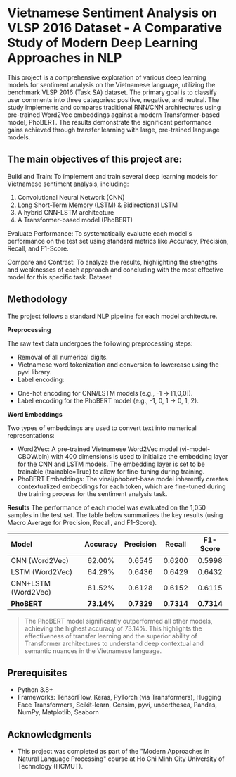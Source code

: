 # Vietnamese Sentiment Analysis on VLSP 2016 Dataset - A Comparative Study of Modern Deep Learning Approaches in NLP
This project is a comprehensive exploration of various deep learning models for sentiment analysis on the Vietnamese language, utilizing the benchmark VLSP 2016 (Task SA) dataset. The primary goal is to classify user comments into three categories: positive, negative, and neutral.
The study implements and compares traditional RNN/CNN architectures using pre-trained Word2Vec embeddings against a modern Transformer-based model, PhoBERT. The results demonstrate the significant performance gains achieved through transfer learning with large, pre-trained language models.

## The main objectives of this project are:
Build and Train: To implement and train several deep learning models for Vietnamese sentiment analysis, including:
1. Convolutional Neural Network (CNN)
2. Long Short-Term Memory (LSTM) & Bidirectional LSTM
3. A hybrid CNN-LSTM architecture
4. A Transformer-based model (PhoBERT)

Evaluate Performance: To systematically evaluate each model's performance on the test set using standard metrics like Accuracy, Precision, Recall, and F1-Score.

Compare and Contrast: To analyze the results, highlighting the strengths and weaknesses of each approach and concluding with the most effective model for this specific task.
Dataset

## Methodology
The project follows a standard NLP pipeline for each model architecture.

**Preprocessing**

The raw text data undergoes the following preprocessing steps:
- Removal of all numerical digits.
- Vietnamese word tokenization and conversion to lowercase using the pyvi library.
- Label encoding:
+ One-hot encoding for CNN/LSTM models (e.g., -1 -> [1,0,0]).
+ Label encoding for the PhoBERT model (e.g., -1, 0, 1 -> 0, 1, 2).

**Word Embeddings** 

Two types of embeddings are used to convert text into numerical representations:
- Word2Vec: A pre-trained Vietnamese Word2Vec model (vi-model-CBOW.bin) with 400 dimensions is used to initialize the embedding layer for the CNN and LSTM models. The embedding layer is set to be trainable (trainable=True) to allow for fine-tuning during training.
- PhoBERT Embeddings: The vinai/phobert-base model inherently creates contextualized embeddings for each token, which are fine-tuned during the training process for the sentiment analysis task.

**Results**
The performance of each model was evaluated on the 1,050 samples in the test set. The table below summarizes the key results (using Macro Average for Precision, Recall, and F1-Score).

| Model | Accuracy | Precision | Recall | F1-Score |
|:---|:---:|:---:|:---:|:---:|
| CNN (Word2Vec) | 62.00% | 0.6545 | 0.6200 | 0.5998 |
| LSTM (Word2Vec) | 64.29% | 0.6436 | 0.6429 | 0.6432 |
| CNN+LSTM (Word2Vec) | 61.52% | 0.6128 | 0.6152 | 0.6115 |
| **PhoBERT** | **73.14%** | **0.7329** | **0.7314**| **0.7314**|

> The PhoBERT model significantly outperformed all other models, achieving the highest accuracy of 73.14%. This highlights the effectiveness of transfer learning and the superior ability of Transformer architectures to understand deep contextual and semantic nuances in the Vietnamese language.

## Prerequisites
- Python 3.8+
- Frameworks: TensorFlow, Keras, PyTorch (via Transformers), Hugging Face Transformers, Scikit-learn, Gensim, pyvi, underthesea, Pandas, NumPy, Matplotlib, Seaborn

## Acknowledgments
- This project was completed as part of the "Modern Approaches in Natural Language Processing" course at Ho Chi Minh City University of Technology (HCMUT).
